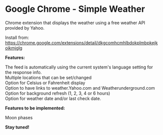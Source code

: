 # Google Chrome - Simple Weather

Chrome extension that displays the weather using a free weather API provided by Yahoo.

Install from: https://chrome.google.com/extensions/detail/dkgcomhcmhlbdokplmbpkejkojkmjglg

**Features:**

The feed is automatically using the current system's language setting for the response info.  
Multiple locations that can be set/changed  
Option for Celsius or Fahrenheit display  
Option to have links to weather.Yahoo.com and Weatherunderground.com  
Option for background refresh (1, 2, 3, 4 or 6 hours)  
Option for weather date and/or last check date.  

**Features to be implemented:**  

Moon phases  

**Stay tuned!**
